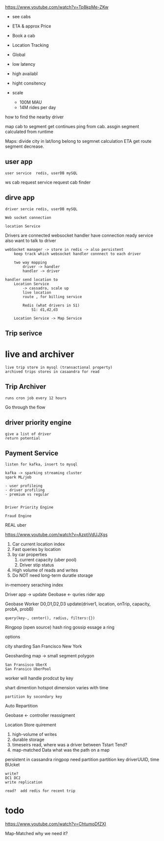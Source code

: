 https://www.youtube.com/watch?v=Tp8kpMe-ZKw



- see cabs
- ETA & approx Price
- Book a cab
- Location Tracking


- Global
- low latency
- high availabl
- hight consitency
- scale
  - 100M MAU
  - 14M rides per day




how to find the nearby driver

map cab to segment
    get continues ping from cab. assgin segment
    calculated from runtime
    
Maps:
    divide city in 
    lat/long belong to segmnet
    calculation ETA
    get route
    segment decrease. 

## user app
    user service  redis, userDB mySQL
ws  cab request service
    request cab finder

## dirve app
    driver sercie redis, userDB mySQL
    
    Web socket connection
    
    location Service



Drivers are connected websocket handler
    have connection ready
    service also want to talk to driver


    webSocket manager -> store in redis -> also persistent
        keep track which websocket handler connnect to each driver

        two way mapping
            driver -> handler
            handler -> driver

    handler send location to 
        Location Service 
            -> cassadra, scale up
            live location
            route , for billing service

            Redis (what drivers in S1)
                S1: d1,d2,d3

        Location Service -> Map Service




## Trip serivce

# live and archiver
    live trip store in mysql (transactional property)
    archived trips stores in casaandra for read


## Trip Archiver
    runs cron job every 12 hours


Go through the flow


## driver priority engine
    give a list of driver
    return potential


## Payment Service
    listen for kafka, insert to mysql

    kafka -> sparking streaming cluster
    spark ML/job

    - user profileing
    - driver profiling
    - premium vs regular


    Driver Priority Engine

    Fraud Engine






REAL uber


https://www.youtube.com/watch?v=AzptiVdUJXgs


1. Car current location index
2. Fast queries by location
3. by car properties
   1. current capacity (uber pool)
   2. Driver stip status
4. High volume of reads and writes
5. Do NOT need long-term duratle storage


in-memoery seraching index

Driver app -> update    Geobase    <- quries    rider app


Geobase Worker
    D0,D1,D2,D3
    update(driver1, location, onTrip, capacity, probA, probB)


    query(key-, center(), radius, filters:{})


Ringpop (open source) hash ring
    gossip essage
    a ring

options

city sharding
    San Francisco
    New York


Geosharding
    map -> small segment polygon


    San Fransisco UberX
    San Fransico UberPool

worker will handle prodcut by key


shart dimention
hotspot
    dimension
    varies with time

    partition by socondary key



Auto Repartition

Geobase  <- controller reassigment


Location Store quirement
1. high-volume of writes
2. durable storage
3. timeseirs read, where was a driver between Tstart Tend?
4. map-matched Data what was the path on a map

persistent in cassandra
    ringpop 
    need partition
        partition key driverUUID, time BUcket

    write?
    DC1 DC2
    write replication

    read?  add redis for recent trip


# todo

https://www.youtube.com/watch?v=ChtumoDfZXI

Map-Matched
why we need it?
